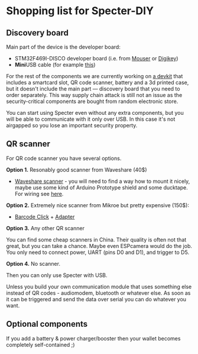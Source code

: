 # Shopping list for Specter-DIY

## Discovery board

Main part of the device is the developer board:

- STM32F469I-DISCO developer board (i.e. from [Mouser](https://eu.mouser.com/ProductDetail/STMicroelectronics/STM32F469I-DISCO?qs=kWQV1gtkNndotCjy2DKZ4w==) or [Digikey](https://www.digikey.com/product-detail/en/stmicroelectronics/STM32F469I-DISCO/497-15990-ND/5428811))
- **Mini**USB cable (for example [this](https://eu.mouser.com/ProductDetail/Omron-Automation-and-Safety/USB-MINIUSB?qs=sGAEpiMZZMt93J8DTi5DC6y9EQiX1Vkv))

For the rest of the components we are currently working on [a devkit](../devkit) that includes a smartcard slot, QR code scanner, battery and a 3d printed case, but it doesn't include the main part — discovery board that you need to order separately. This way supply chain attack is still not an issue as the security-critical components are bought from random electronic store.

You can start using Specter even without any extra components, but you will be able to communicate with it only over USB. In this case it's not airgapped so you lose an important security property.

## QR scanner

For QR code scanner you have several options.

**Option 1.** Resonably good scanner from Waveshare (40$)

- [Waveshare scanner](https://www.waveshare.com/barcode-scanner-module.htm) - you will need to find a way how to mount it nicely, maybe use some kind of Arduino Prototype shield and some ducktape. For wiring see [here](./waveshare.md).

**Option 2.** Extremely nice scanner from Mikroe but pretty expensive (150$):

- [Barcode Click](https://www.mikroe.com/barcode-click) + [Adapter](https://www.mikroe.com/arduino-uno-click-shield)

**Option 3.** Any other QR scanner

You can find some cheap scanners in China. Their quality is often not that great, but you can take a chance. Maybe even ESPcamera would do the job. You only need to connect power, UART (pins D0 and D1), and trigger to D5. 

**Option 4.** No scanner. 

Then you can only use Specter with USB.

Unless you build your own communication module that uses something else instead of QR codes - audiomodem, bluetooth or whatever else. As soon as it can be triggered and send the data over serial you can do whatever you want.

## Optional components

If you add a battery & power charger/booster then your wallet becomes completely self-contained ;)
